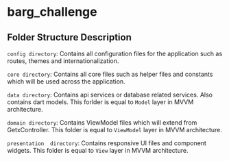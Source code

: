 # barg_challenge

## Folder Structure Description
`config directory`: Contains all configuration files for the application such as routes, themes and internationalization.

`core directory`: Contains all core files such as helper files and constants which will be used across the application.

`data directory`: Contains api services or database related services. Also contains dart models. This forlder is equal
to `Model` layer in MVVM architecture.

`domain directory`: Contains ViewModel files which will extend from GetxController. This folder is equal to `ViewModel`
layer in MVVM architecture.

`presentation  directory`: Contains responsive UI files and component widgets. This folder is equal to `View` layer in MVVM architecture.

